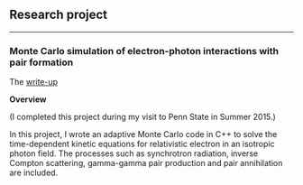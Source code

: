 ## Research project
<hr>

### Monte Carlo simulation of electron-photon interactions with pair formation

The [write-up](e_gamma_write_up.pdf)

**Overview**

(I completed this project during my visit to Penn State in Summer 2015.)

In this project, I wrote an adaptive Monte Carlo code in C++ to solve the time-dependent kinetic equations for relativistic electron in an isotropic
photon field. The processes such as synchrotron radiation, inverse Compton scattering, gamma-gamma pair production and pair annihilation are included.
